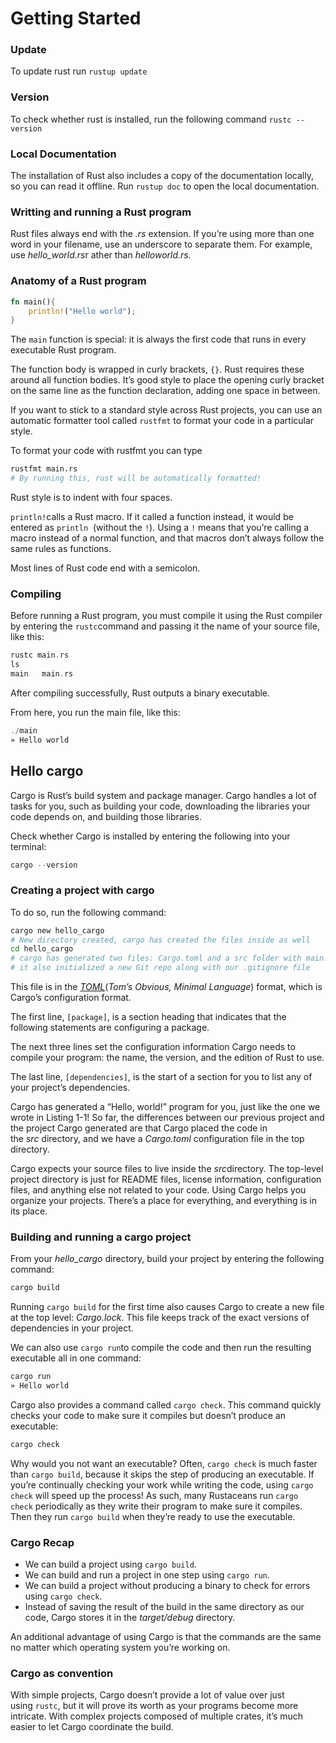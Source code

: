 # Getting Started

### Update

To update rust run `rustup update`

### Version

To check whether rust is installed, run the following command `rustc --version`

### Local Documentation

The installation of Rust also includes a copy of the documentation locally, so you can read it offline. Run `rustup doc` to open the local documentation.

### Writting and running a Rust program

Rust files always end with the *.rs* extension. If you’re using more than one word in your filename, use an underscore to separate them. For example, use *hello_world.rs*r ather than *helloworld.rs.*

### Anatomy of a Rust program

```rust
fn main(){
    println!("Hello world");
}
```

The `main` function is special: it is always the first code that runs in every executable Rust program.

The function body is wrapped in curly brackets, `{}`. Rust requires these around all function bodies. It’s good style to place the opening curly bracket on the same line as the function declaration, adding one space in between.

If you want to stick to a standard style across Rust projects, you can use an automatic formatter tool called `rustfmt` to format your code in a particular style.

To format your code with rustfmt you can type

```bash
rustfmt main.rs
# By running this, rust will be automatically formatted!
```

Rust style is to indent with four spaces.

`println!`calls a Rust macro. If it called a function instead, it would be entered as `println`  (without the `!`). Using a `!` means that you’re calling a macro instead of a normal function, and that macros don’t always follow the same rules as functions.

Most lines of Rust code end with a semicolon.

### Compiling

Before running a Rust program, you must compile it using the Rust compiler by entering the `rustc`command and passing it the name of your source file, like this:

```rust
rustc main.rs
ls
main   main.rs
```

After compiling successfully, Rust outputs a binary executable.

From here, you run the main file, like this:

```rust
./main
» Hello world
```

## Hello cargo

Cargo is Rust’s build system and package manager. Cargo handles a lot of tasks for you, such as building your code, downloading the libraries your code depends on, and building those libraries.

Check whether Cargo is installed by entering the following into your terminal:

```rust
cargo --version
```

### Creating a project with cargo

To do so, run the following command:

```bash
cargo new hello_cargo
# New directory created, cargo has created the files inside as well
cd hello_cargo
# cargo has generated two files: Cargo.toml and a src folder with main.rs
# it also initialized a new Git repo along with our .gitignore file
```

This file is in the *[TOML](https://toml.io/)*(*Tom’s Obvious, Minimal Language*) format, which is Cargo’s configuration format.

The first line, `[package]`, is a section heading that indicates that the following statements are configuring a package.

The next three lines set the configuration information Cargo needs to compile your program: the name, the version, and the edition of Rust to use.

The last line, `[dependencies]`, is the start of a section for you to list any of your project’s dependencies.

Cargo has generated a “Hello, world!” program for you, just like the one we wrote in Listing 1-1! So far, the differences between our previous project and the project Cargo generated are that Cargo placed the code in the *src* directory, and we have a *Cargo.toml* configuration file in the top directory.

Cargo expects your source files to live inside the *src*directory. The top-level project directory is just for README files, license information, configuration files, and anything else not related to your code. Using Cargo helps you organize your projects. There’s a place for everything, and everything is in its place.

### Building and running a cargo project

From your *hello_cargo* directory, build your project by entering the following command:

```bash
cargo build
```

Running `cargo build` for the first time also causes Cargo to create a new file at the top level: *Cargo.lock*. This file keeps track of the exact versions of dependencies in your project.

We can also use `cargo run`to compile the code and then run the resulting executable all in one command:

```bash
cargo run
» Hello world
```

Cargo also provides a command called `cargo check`. This command quickly checks your code to make sure it compiles but doesn’t produce an executable:

```bash
cargo check
```

Why would you not want an executable? Often, `cargo check` is much faster than `cargo build`, because it skips the step of producing an executable. If you’re continually checking your work while writing the code, using `cargo check` will speed up the process! As such, many Rustaceans run `cargo check` periodically as they write their program to make sure it compiles. Then they run `cargo build` when they’re ready to use the executable.

### Cargo Recap

- We can build a project using `cargo build`.
- We can build and run a project in one step using `cargo run`.
- We can build a project without producing a binary to check for errors using `cargo check`.
- Instead of saving the result of the build in the same directory as our code, Cargo stores it in the *target/debug* directory.

An additional advantage of using Cargo is that the commands are the same no matter which operating system you’re working on.

### Cargo as convention

With simple projects, Cargo doesn’t provide a lot of value over just using `rustc`, but it will prove its worth as your programs become more intricate. With complex projects composed of multiple crates, it’s much easier to let Cargo coordinate the build.